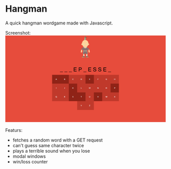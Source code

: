 # Hangman

A quick hangman wordgame made with Javascript.

Screenshot:
![alt text](https://github.com/MarkLyck/JavaScript-Hangman/blob/master/assets/images/hangman_screenshot.png?raw=true "Screenshot")


Featurs:
- fetches a random word with a GET request
- can't guess same character twice
- plays a terrible sound when you lose
- modal windows
- win/loss counter
